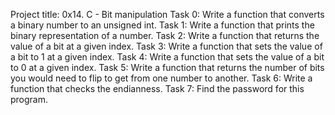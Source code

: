 Project title: 0x14. C - Bit manipulation
Task 0: Write a function that converts a binary number to an unsigned int.
Task 1: Write a function that prints the binary representation of a number.
Task 2: Write a function that returns the value of a bit at a given index.
Task 3: Write a function that sets the value of a bit to 1 at a given index.
Task 4: Write a function that sets the value of a bit to 0 at a given index.
Task 5: Write a function that returns the number of bits you would need to flip to get from one number to another.
Task 6: Write a function that checks the endianness.
Task 7: Find the password for this program.

